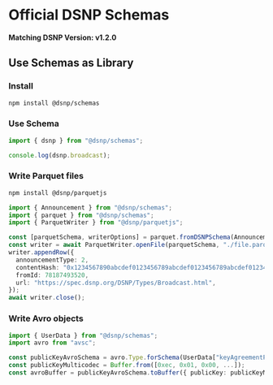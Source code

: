 # Official DSNP Schemas

**Matching DSNP Version: v1.2.0**

## Use Schemas as Library

### Install
```sh
npm install @dsnp/schemas
```

### Use Schema

```typescript
import { dsnp } from "@dsnp/schemas";

console.log(dsnp.broadcast);
```

### Write Parquet files

```sh
npm install @dsnp/parquetjs
```

```typescript
import { Announcement } from "@dsnp/schemas"; 
import { parquet } from "@dsnp/schemas";
import { ParquetWriter } from "@dsnp/parquetjs";

const [parquetSchema, writerOptions] = parquet.fromDSNPSchema(Announcement["broadcast"].parquetSchema);
const writer = await ParquetWriter.openFile(parquetSchema, "./file.parquet", writerOptions);
writer.appendRow({
  announcementType: 2,
  contentHash: "0x1234567890abcdef0123456789abcdef0123456789abcdef0123456789abcdef",
  fromId: 78187493520,
  url: "https://spec.dsnp.org/DSNP/Types/Broadcast.html",
});
await writer.close();
```

### Write Avro objects

```typescript
import { UserData } from "@dsnp/schemas";
import avro from "avsc";

const publicKeyAvroSchema = avro.Type.forSchema(UserData["keyAgreementPublicKeys"].avroSchema);
const publicKeyMulticodec = Buffer.from([0xec, 0x01, 0x00, ...]);
const avroBuffer = publicKeyAvroSchema.toBuffer({ publicKey: publicKeyMulticodec });
```

